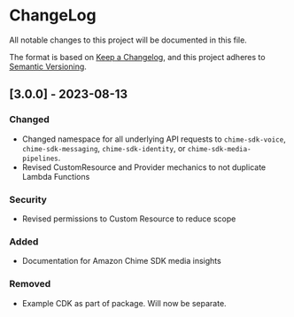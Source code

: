# ChangeLog

All notable changes to this project will be documented in this file.

The format is based on [Keep a Changelog](https://keepachangelog.com/en/1.0.0/),
and this project adheres to [Semantic Versioning](https://semver.org/spec/v2.0.0.html).

## [3.0.0] - 2023-08-13

### Changed

- Changed namespace for all underlying API requests to `chime-sdk-voice`, `chime-sdk-messaging`, `chime-sdk-identity`, or `chime-sdk-media-pipelines`.
- Revised CustomResource and Provider mechanics to not duplicate Lambda Functions

### Security

- Revised permissions to Custom Resource to reduce scope

### Added

- Documentation for Amazon Chime SDK media insights

### Removed

- Example CDK as part of package. Will now be separate.
